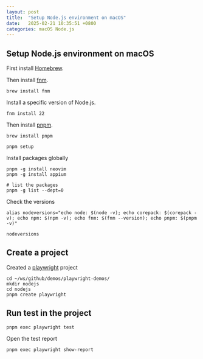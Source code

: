 ```yaml
---
layout: post
title:  "Setup Node.js environment on macOS"
date:   2025-02-21 10:35:51 +0800
categories: macOS Node.js
---
```

## Setup Node.js environment on macOS

First install [Homebrew](https://brew.sh/).

Then install [fnm](https://github.com/Schniz/fnm).

```shell
brew install fnm
```

Install a specific version of Node.js.

```shell
fnm install 22
```

Then install [pnpm](https://pnpm.io/installation).

```shell
brew install pnpm

pnpm setup
```

Install packages globally

```shell
pnpm -g install neovim
pnpm -g install appium

# list the packages
pnpm -g list --dept=0
```

Check the versions

```shell
alias nodeversions="echo node: $(node -v); echo corepack: $(corepack -v); echo npm: $(npm -v); echo fnm: $(fnm --version); echo pnpm: $(pnpm -v)"

nodeversions
```

## Create a project

Created a [playwright](https://playwright.dev/docs/intro) project

```shell
cd ~/ws/github/demos/playwright-demos/
mkdir nodejs
cd nodejs
pnpm create playwright
```

## Run test in the project


```shell
pnpm exec playwright test
```

Open the test report

```shell
pnpm exec playwright show-report
```

